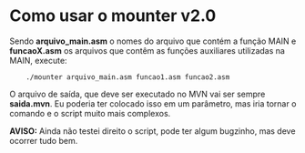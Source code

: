 # Como usar o mounter v2.0 #

Sendo **arquivo_main.asm** o nomes do arquivo que contém a função MAIN
e **funcaoX.asm** os arquivos que contêm as funções auxiliares utilizadas na MAIN,
execute:
```shell
    ./mounter arquivo_main.asm funcao1.asm funcao2.asm
```
O arquivo de saída, que deve ser executado no MVN vai ser sempre **saida.mvn**.
Eu poderia ter colocado isso em um parâmetro, mas iria tornar o comando e o script
muito mais complexos.

**AVISO:** Ainda não testei direito o script, pode ter algum bugzinho, mas deve ocorrer tudo bem.
